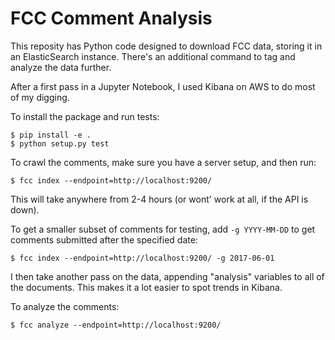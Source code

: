 # FCC Comment Analysis

This reposity has Python code designed to download FCC data, storing it in an ElasticSearch instance. There's an additional command to tag and analyze the data further.

After a first pass in a Jupyter Notebook, I used Kibana on AWS to do most of my digging.

To install the package and run tests:

```
$ pip install -e .
$ python setup.py test
```

To crawl the comments, make sure you have a server setup, and then run:

```
$ fcc index --endpoint=http://localhost:9200/
```

This will take anywhere from 2-4 hours (or wont' work at all, if the API is down).

To get a smaller subset of comments for testing, add `-g YYYY-MM-DD` to get comments submitted after the specified date:

```
$ fcc index --endpoint=http://localhost:9200/ -g 2017-06-01
```

I then take another pass on the data, appending "analysis" variables to all of the documents. This makes it a lot easier to spot trends in Kibana.

To analyze the comments:

```
$ fcc analyze --endpoint=http://localhost:9200/
```
